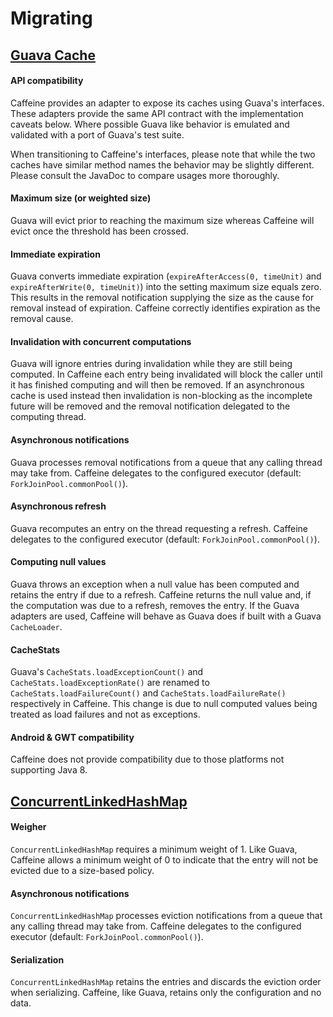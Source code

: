 # Migrating

## [Guava Cache](https://code.google.com/p/guava-libraries/wiki/CachesExplained)

#### API compatibility

Caffeine provides an adapter to expose its caches using Guava's interfaces. These adapters provide
the same API contract with the implementation caveats below. Where possible Guava like behavior is 
emulated and validated with a port of Guava's test suite.

When transitioning to Caffeine's interfaces, please note that while the two caches have similar
method names the behavior may be slightly different. Please consult the JavaDoc to compare usages
more thoroughly.

#### Maximum size (or weighted size)

Guava will evict prior to reaching the maximum size whereas Caffeine will evict once the threshold
has been crossed.

#### Immediate expiration

Guava converts immediate expiration (`expireAfterAccess(0, timeUnit)` and 
`expireAfterWrite(0, timeUnit)`) into the setting maximum size equals zero. This results in the
removal notification supplying the size as the cause for removal instead of expiration. Caffeine
correctly identifies expiration as the removal cause.

#### Invalidation with concurrent computations

Guava will ignore entries during invalidation while they are still being computed. In Caffeine
each entry being invalidated will block the caller until it has finished computing and will then
be removed. If an asynchronous cache is used instead then invalidation is non-blocking as the
incomplete future will be removed and the removal notification delegated to the computing thread.

#### Asynchronous notifications

Guava processes removal notifications from a queue that any calling thread may take from. Caffeine
delegates to the configured executor (default: `ForkJoinPool.commonPool()`).

#### Asynchronous refresh

Guava recomputes an entry on the thread requesting a refresh. Caffeine delegates to the configured
executor (default: `ForkJoinPool.commonPool()`).

#### Computing null values

Guava throws an exception when a null value has been computed and retains the entry if due to a
refresh. Caffeine returns the null value and, if the computation was due to a refresh, removes the
entry. If the Guava adapters are used, Caffeine will behave as Guava does if built with a Guava
`CacheLoader`.

#### CacheStats

Guava's `CacheStats.loadExceptionCount()` and `CacheStats.loadExceptionRate()` are renamed to
`CacheStats.loadFailureCount()` and `CacheStats.loadFailureRate()` respectively in Caffeine. This
change is due to null computed values being treated as load failures and not as exceptions.

#### Android & GWT compatibility

Caffeine does not provide compatibility due to those platforms not supporting Java 8.

## [ConcurrentLinkedHashMap](https://code.google.com/p/concurrentlinkedhashmap/)

#### Weigher

`ConcurrentLinkedHashMap` requires a minimum weight of 1. Like Guava, Caffeine allows a minimum
weight of 0 to indicate that the entry will not be evicted due to a size-based policy.

#### Asynchronous notifications

`ConcurrentLinkedHashMap` processes eviction notifications from a queue that any calling thread may
take from. Caffeine delegates to the configured executor (default: `ForkJoinPool.commonPool()`).

#### Serialization

`ConcurrentLinkedHashMap` retains the entries and discards the eviction order when serializing.
Caffeine, like Guava, retains only the configuration and no data.

